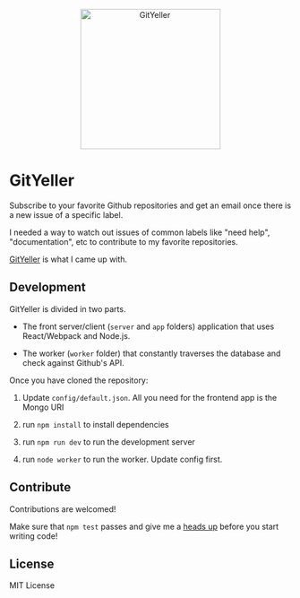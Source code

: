 <p align="center">
    <img 
        src="https://rawgit.com/kbariotis/gityeller/master/app/logo.svg" 
        alt="GitYeller"
        width="250px"
        >
</p>

# GitYeller
Subscribe to your favorite Github repositories and get an email once there is
a new issue of a specific label.

I needed a way to watch out issues of common labels like "need help", 
"documentation", etc to contribute to my favorite repositories. 

[GitYeller](https://gityeller.com) is what I came up with.

## Development

GitYeller is divided in two parts. 

* The front server/client (`server` and `app` folders) application that uses React/Webpack and Node.js.

* The worker (`worker` folder) that constantly traverses the database and check against Github's API.

Once you have cloned the repository:

1) Update `config/default.json`. All you need for the frontend app is the Mongo URI

2) run `npm install` to install dependencies

3) run `npm run dev` to run the development server

4) run `node worker` to run the worker. Update config first.

## Contribute

Contributions are welcomed! 

Make sure that `npm test` passes and give me a [heads up](/issues) before you
start writing code!

## License

MIT License
